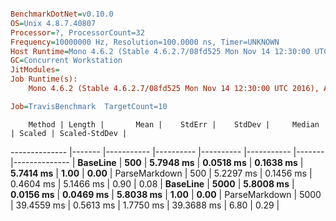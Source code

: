 ``` ini

BenchmarkDotNet=v0.10.0
OS=Unix 4.8.7.40807
Processor=?, ProcessorCount=32
Frequency=10000000 Hz, Resolution=100.0000 ns, Timer=UNKNOWN
Host Runtime=Mono 4.6.2 (Stable 4.6.2.7/08fd525 Mon Nov 14 12:30:00 UTC 2016), Arch=64-bit RELEASE
GC=Concurrent Workstation
JitModules=
Job Runtime(s):
	Mono 4.6.2 (Stable 4.6.2.7/08fd525 Mon Nov 14 12:30:00 UTC 2016), Arch=64-bit RELEASE

Job=TravisBenchmark  TargetCount=10  

```
        Method | Length |       Mean |    StdErr |    StdDev |     Median | Scaled | Scaled-StdDev |
-------------- |------- |----------- |---------- |---------- |----------- |------- |-------------- |
      **BaseLine** |    **500** |  **5.7948 ms** | **0.0518 ms** | **0.1638 ms** |  **5.7414 ms** |   **1.00** |          **0.00** |
 ParseMarkdown |    500 |  5.2297 ms | 0.1456 ms | 0.4604 ms |  5.1466 ms |   0.90 |          0.08 |
      **BaseLine** |   **5000** |  **5.8008 ms** | **0.0156 ms** | **0.0469 ms** |  **5.8038 ms** |   **1.00** |          **0.00** |
 ParseMarkdown |   5000 | 39.4559 ms | 0.5613 ms | 1.7750 ms | 39.3688 ms |   6.80 |          0.29 |
